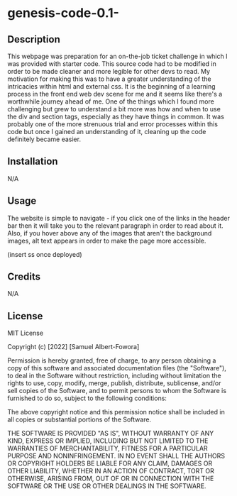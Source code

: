 # genesis-code-0.1-

## Description

This webpage was preparation for an on-the-job ticket challenge in which I was provided with starter code. This source code had to be modified in order to be made cleaner and more legible for other devs to read.
My motivation for making this was to have a greater understanding of the intricacies within html and external css. It is the beginning of a learning process in the front end web dev scene for me and it seems like there's a worthwhile journey ahead of me.
One of the things which I found more challenging but grew to understand a bit more was how and when to use the div and section tags, especially as they have things in common. It was probably one of the more strenuous trial and error processes within this code but once I gained an understanding of it, cleaning up the code definitely became easier.


## Installation

N/A

## Usage

The website is simple to navigate - if you click one of the links in the header bar then it will take you to the relevant paragraph in order to read about it. Also, if you hover above any of the images that aren't the background images, alt text appears in order to make the page more accessible.

(insert ss once deployed)

## Credits

N/A

## License

MIT License

Copyright (c) [2022] [Samuel Albert-Fowora]

Permission is hereby granted, free of charge, to any person obtaining a copy of this software and associated documentation files (the "Software"), to deal in the Software without restriction, including without limitation the rights to use, copy, modify, merge, publish, distribute, sublicense, and/or sell copies of the Software, and to permit persons to whom the Software is furnished to do so, subject to the following conditions:

The above copyright notice and this permission notice shall be included in all copies or substantial portions of the Software.

THE SOFTWARE IS PROVIDED "AS IS", WITHOUT WARRANTY OF ANY KIND, EXPRESS OR IMPLIED, INCLUDING BUT NOT LIMITED TO THE WARRANTIES OF MERCHANTABILITY, FITNESS FOR A PARTICULAR PURPOSE AND NONINFRINGEMENT. IN NO EVENT SHALL THE AUTHORS OR COPYRIGHT HOLDERS BE LIABLE FOR ANY CLAIM, DAMAGES OR OTHER LIABILITY, WHETHER IN AN ACTION OF CONTRACT, TORT OR OTHERWISE, ARISING FROM, OUT OF OR IN CONNECTION WITH THE SOFTWARE OR THE USE OR OTHER DEALINGS IN THE SOFTWARE.
